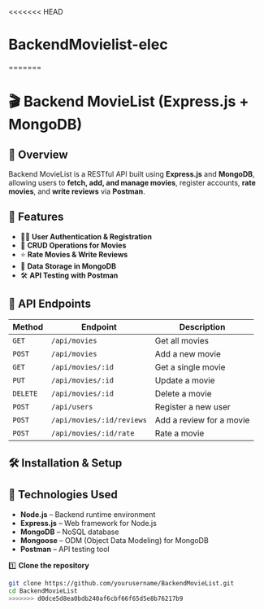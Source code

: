 <<<<<<< HEAD
# BackendMovielist-elec
=======
# 🎬 Backend MovieList (Express.js + MongoDB)

## 📖 Overview
Backend MovieList is a RESTful API built using **Express.js** and **MongoDB**, allowing users to **fetch, add, and manage movies**, register accounts, **rate movies**, and **write reviews** via **Postman**.

## 🚀 Features
- 🧑‍💻 **User Authentication & Registration**
- 🎥 **CRUD Operations for Movies**
- ⭐ **Rate Movies & Write Reviews**
- 📁 **Data Storage in MongoDB**
- 🛠️ **API Testing with Postman**

## 🔗 API Endpoints

| **Method** | **Endpoint**                | **Description**           |
|-----------|----------------------------|---------------------------|
| `GET`     | `/api/movies`              | Get all movies            |
| `POST`    | `/api/movies`              | Add a new movie           |
| `GET`     | `/api/movies/:id`          | Get a single movie        |
| `PUT`     | `/api/movies/:id`          | Update a movie            |
| `DELETE`  | `/api/movies/:id`          | Delete a movie            |
| `POST`    | `/api/users`               | Register a new user       |
| `POST`    | `/api/movies/:id/reviews`  | Add a review for a movie  |
| `POST`    | `/api/movies/:id/rate`     | Rate a movie              |

## 🛠 Installation & Setup

## 🔧 Technologies Used

- **Node.js** – Backend runtime environment  
- **Express.js** – Web framework for Node.js  
- **MongoDB** – NoSQL database  
- **Mongoose** – ODM (Object Data Modeling) for MongoDB  
- **Postman** – API testing tool  

1️⃣ **Clone the repository**  
```sh
git clone https://github.com/yourusername/BackendMovieList.git
cd BackendMovieList
>>>>>>> d0dce5d8ea0bdb240af6cbf66f65d5e8b76217b9
